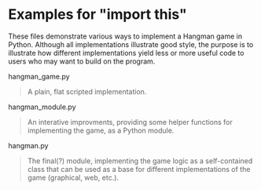Examples for "import this"
==========================

These files demonstrate various ways to implement a Hangman game in Python.
Although all implementations illustrate good style, the purpose is to
illustrate how different implementations yield less or more useful code
to users who may want to build on the program.

hangman_game.py  
 > A plain, flat scripted implementation.

hangman_module.py  
 > An interative improvments, providing some helper functions for implementing
 > the game, as a Python module.

hangman.py
 > The final(?) module, implementing the game logic as a self-contained class
 > that can be used as a base for different implementations of the game
 > (graphical, web, etc.).
